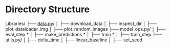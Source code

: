 # Directory Structure

Libraries/
├── [data.py](https://github.com/Sim98B/ShroomVision/blob/main/Modules/Libraries/data.py)/
│   ├── download_data
│   ├── inspect_dir
│   ├── plot_dataloader_img
│   ├── plot_random_images
├── model_ops.py/
│   ├── eval_step *
│   ├── make_predictions *
│   ├── train *
│   ├── train_step
├── utils.py/
│   ├── delta_time
│   ├── linear_baseline
│   ├── set_seed

